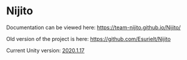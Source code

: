 # Nijito
Documentation can be viewed here: https://team-nijito.github.io/Nijito/

Old version of the project is here: https://github.com/Esurielt/Nijito

Current Unity version: [2020.1.17](https://unity3d.com/unity/whats-new/2020.1.17)

